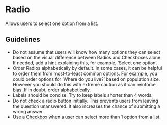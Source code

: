<!-- @license CC0-1.0 -->

# Radio

Allows users to select one option from a list.

## Guidelines

- Do not assume that users will know how many options they can select based on the visual difference between Radios and Checkboxes alone.
  If needed, add a hint explaining this, for example, ‘Select one option’.
- Order Radios alphabetically by default.
  In some cases, it can be helpful to order them from most-to-least common options.
  For example, you could order options for ‘Where do you live?’ based on population size.
  However you should do this with extreme caution as it can reinforce bias.
  If in doubt, order alphabetically.
- Labels should be concise. Try to keep labels shorter than 4 words.
- Do not check a radio button initially.
  This prevents users from leaving the question unanswered.
  It also increases the chance of submitting a wrong answer.
- Use a [Checkbox](/docs/components-forms-checkbox--docs) when a user can select more than 1 option from a list.
